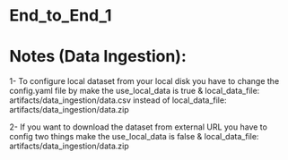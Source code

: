 # End_to_End_1





# Notes (Data Ingestion):
1- To configure local dataset from your local disk you have to change the config.yaml file by make the use_local_data is true &  local_data_file: artifacts/data_ingestion/data.csv instead of local_data_file: artifacts/data_ingestion/data.zip

2- If you want to download the dataset from external URL you have to config two things make the  use_local_data is false &  local_data_file: artifacts/data_ingestion/data.zip

